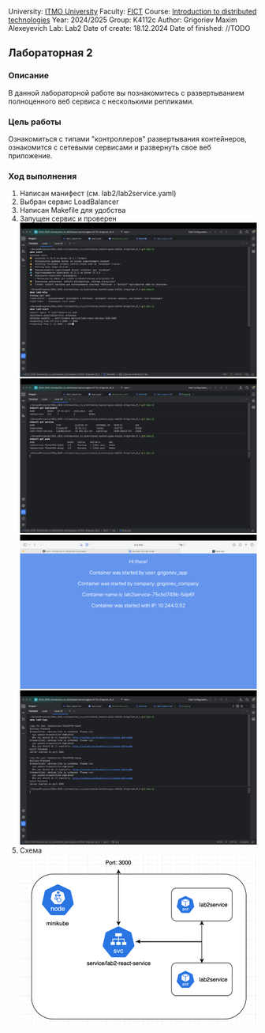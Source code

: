 University: [ITMO University](https://itmo.ru/ru/)
Faculty: [FICT](https://fict.itmo.ru)
Course: [Introduction to distributed technologies](https://github.com/itmo-ict-faculty/introduction-to-distributed-technologies)
Year: 2024/2025
Group: K4112c
Author: Grigoriev Maxim Alexeyevich
Lab: Lab2
Date of create: 18.12.2024
Date of finished: //TODO

## Лабораторная 2

### Описание

В данной лабораторной работе вы познакомитесь с развертыванием полноценного веб сервиса с несколькими репликами.

### Цель работы

Ознакомиться с типами "контроллеров" развертывания контейнеров, ознакомится с сетевыми сервисами и развернуть свое веб приложение.

### Ход выполнения

1. Написан манифест (см. lab2/lab2service.yaml)
2. Выбран сервис LoadBalancer
3. Написан Makefile для удобства 
4. Запущен сервис и проверен
![Иллюстрация к проекту](img/1_start.png)
![Иллюстрация к проекту](img/2_get_info.png)
![Иллюстрация к проекту](img/3_react_welcome_board.png)
![Иллюстрация к проекту](img/4_pods_logs.png)
5. Схема
![Иллюстрация к проекту](img/5_diagram.png)
